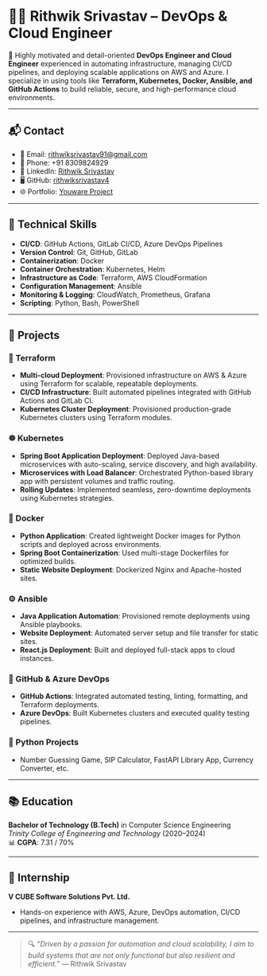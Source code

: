 # 👨‍💻 Rithwik Srivastav – DevOps & Cloud Engineer

🚀 Highly motivated and detail-oriented **DevOps Engineer and Cloud Engineer** experienced in automating infrastructure, managing CI/CD pipelines, and deploying scalable applications on AWS and Azure. I specialize in using tools like **Terraform, Kubernetes, Docker, Ansible, and GitHub Actions** to build reliable, secure, and high-performance cloud environments.

---

## 📬 Contact

- 📧 Email: [rithwiksrivastav91@gmail.com](mailto:rithwiksrivastav91@gmail.com)
- 📱 Phone: +91 8309824929
- 💼 LinkedIn: [Rithwik Srivastav](https://www.linkedin.com/in/rithwik-srivastav-152548323)
- 🖥️ GitHub: [rithwiksrivastav4](https://github.com/rithwiksrivastav4)
- 🌐 Portfolio: [Youware Project](https://www.youware.com/project/ezpcbtzxch)

---

## 🧠 Technical Skills

- **CI/CD**: GitHub Actions, GitLab CI/CD, Azure DevOps Pipelines  
- **Version Control**: Git, GitHub, GitLab  
- **Containerization**: Docker  
- **Container Orchestration**: Kubernetes, Helm  
- **Infrastructure as Code**: Terraform, AWS CloudFormation  
- **Configuration Management**: Ansible  
- **Monitoring & Logging**: CloudWatch, Prometheus, Grafana  
- **Scripting**: Python, Bash, PowerShell  

---

## 📁 Projects

### 🚀 Terraform
- **Multi-cloud Deployment**: Provisioned infrastructure on AWS & Azure using Terraform for scalable, repeatable deployments.
- **CI/CD Infrastructure**: Built automated pipelines integrated with GitHub Actions and GitLab CI.
- **Kubernetes Cluster Deployment**: Provisioned production-grade Kubernetes clusters using Terraform modules.

### ☸️ Kubernetes
- **Spring Boot Application Deployment**: Deployed Java-based microservices with auto-scaling, service discovery, and high availability.
- **Microservices with Load Balancer**: Orchestrated Python-based library app with persistent volumes and traffic routing.
- **Rolling Updates**: Implemented seamless, zero-downtime deployments using Kubernetes strategies.

### 🐳 Docker
- **Python Application**: Created lightweight Docker images for Python scripts and deployed across environments.
- **Spring Boot Containerization**: Used multi-stage Dockerfiles for optimized builds.
- **Static Website Deployment**: Dockerized Nginx and Apache-hosted sites.

### ⚙️ Ansible
- **Java Application Automation**: Provisioned remote deployments using Ansible playbooks.
- **Website Deployment**: Automated server setup and file transfer for static sites.
- **React.js Deployment**: Built and deployed full-stack apps to cloud instances.

### 🧪 GitHub & Azure DevOps
- **GitHub Actions**: Integrated automated testing, linting, formatting, and Terraform deployments.
- **Azure DevOps**: Built Kubernetes clusters and executed quality testing pipelines.

### 🐍 Python Projects
- Number Guessing Game, SIP Calculator, FastAPI Library App, Currency Converter, etc.

---

## 📚 Education

**Bachelor of Technology (B.Tech)** in Computer Science Engineering  
*Trinity College of Engineering and Technology* (2020–2024)  
📊 **CGPA**: 7.31 / 70%

---

## 💼 Internship

**V CUBE Software Solutions Pvt. Ltd.**  
- Hands-on experience with AWS, Azure, DevOps automation, CI/CD pipelines, and infrastructure management.

---

> 🔍 *“Driven by a passion for automation and cloud scalability, I aim to build systems that are not only functional but also resilient and efficient.”* — Rithwik Srivastav
